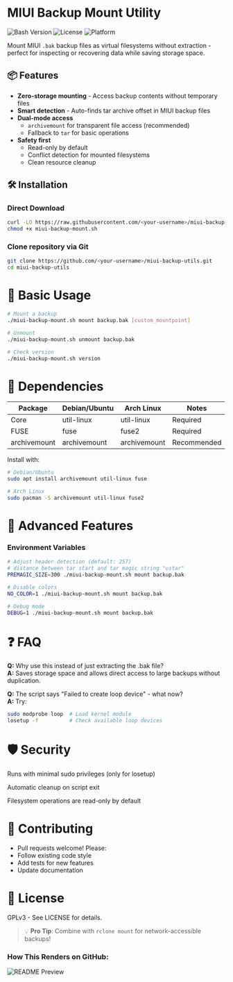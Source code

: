 # MIUI Backup Mount Utility
![Bash Version](https://img.shields.io/badge/Bash-5.x%2B-blue)
![License](https://img.shields.io/badge/License-GPLv3-green)
![Platform](https://img.shields.io/badge/Platform-Linux-lightgrey)

Mount MIUI `.bak` backup files as virtual filesystems without extraction - perfect for inspecting or recovering data while saving storage space.

## 📦 Features
- **Zero-storage mounting** - Access backup contents without temporary files
- **Smart detection** - Auto-finds tar archive offset in MIUI backup files
- **Dual-mode access**
  - `archivemount` for transparent file access (recommended)
  - Fallback to `tar` for basic operations
- **Safety first**
  - Read-only by default
  - Conflict detection for mounted filesystems
  - Clean resource cleanup

## 🛠  Installation
### Direct Download 
```bash
curl -LO https://raw.githubusercontent.com/<your-username>/miui-backup-utils/main/miui-backup-mount.sh
chmod +x miui-backup-mount.sh
```
### Clone repository via Git
```bash
git clone https://github.com/<your-username>/miui-backup-utils.git
cd miui-backup-utils
```
# 📖 Basic Usage
```bash
# Mount a backup
./miui-backup-mount.sh mount backup.bak [custom_mountpoint]

# Unmount
./miui-backup-mount.sh unmount backup.bak

# Check version
./miui-backup-mount.sh version
```
# 🔧 Dependencies
|  Package     | Debian/Ubuntu | Arch Linux   | Notes
|--------------|---------------|--------------|--------
| Core         | util-linux    | util-linux   | Required
| FUSE         | fuse          | fuse2        | Required
| archivemount | archivemount  | archivemount | Recommended

Install with:

```bash
# Debian/Ubuntu
sudo apt install archivemount util-linux fuse

# Arch Linux
sudo pacman -S archivemount util-linux fuse2
```
# 🌟 Advanced Features
### Environment Variables
```bash
# Adjust header detection (default: 257)
# distance between tar start and tar magic string "ustar"
PREMAGIC_SIZE=300 ./miui-backup-mount.sh mount backup.bak

# Disable colors
NO_COLOR=1 ./miui-backup-mount.sh mount backup.bak

# Debug mode
DEBUG=1 ./miui-backup-mount.sh mount backup.bak
```
# ❓ FAQ
**Q:** Why use this instead of just extracting the .bak file? \
**A:** Saves storage space and allows direct access to large backups without duplication.

**Q:** The script says "Failed to create loop device" - what now? \
**A:** Try:
```bash
sudo modprobe loop  # Load kernel module
losetup -f          # Check available loop devices
```

# 🛡 Security
Runs with minimal sudo privileges (only for losetup)

Automatic cleanup on script exit

Filesystem operations are read-only by default

# 🤝 Contributing
- Pull requests welcome! Please:
- Follow existing code style
- Add tests for new features
- Update documentation

# 📜 License
GPLv3 - See LICENSE for details.

> 💡  **Pro Tip**: Combine with  ```rclone mount``` for network-accessible backups!


### How This Renders on GitHub:
![README Preview](https://user-images.githubusercontent.com/158189/199689681-5e8a3b1a-5d9a-4f1e-8f8d-3e5e5f3e3c7a.png)

